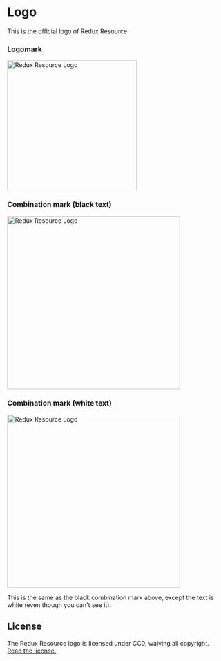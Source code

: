# Logo

This is the official logo of Redux Resource.

### Logomark

<img src='https://raw.githubusercontent.com/jamesplease/redux-resource/master/logo/logomark.png' alt='Redux Resource Logo' width='300'>

### Combination mark (black text)

<img src='https://raw.githubusercontent.com/jamesplease/redux-resource/master/logo/combination-mark.png' alt='Redux Resource Logo' width='400'>

### Combination mark (white text)

<img src='https://raw.githubusercontent.com/jamesplease/redux-resource/master/logo/combination-mark-white.png' alt='Redux Resource Logo' width='400'>

This is the same as the black combination mark above, except the text is white (even though you can't see it).

## License

The Redux Resource logo is licensed under CC0, waiving all copyright.  
[Read the license.](../LICENSE-logo.md)
